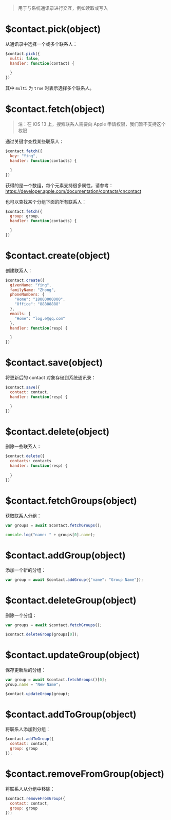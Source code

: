> 用于与系统通讯录进行交互，例如读取或写入

# $contact.pick(object)

从通讯录中选择一个或多个联系人：

```js
$contact.pick({
  multi: false,
  handler: function(contact) {
    
  }
})
```

其中 `multi` 为 `true` 时表示选择多个联系人。

# $contact.fetch(object)

> 注：在 iOS 13 上，搜索联系人需要向 Apple 申请权限，我们暂不支持这个权限

通过关键字查找某些联系人：

```js
$contact.fetch({
  key: "Ying",
  handler: function(contacts) {

  }
})
```

获得的是一个数组，每个元素支持很多属性，请参考：https://developer.apple.com/documentation/contacts/cncontact

也可以查找某个分组下面的所有联系人：

```js
$contact.fetch({
  group: group,
  handler: function(contacts) {

  }
})
```

# $contact.create(object)

创建联系人：

```js
$contact.create({
  givenName: "Ying",
  familyName: "Zhong",
  phoneNumbers: {
    "Home": "18000000000",
    "Office": "88888888"
  },
  emails: {
    "Home": "log.e@qq.com"
  },
  handler: function(resp) {

  }
})
```

# $contact.save(object)

将更新后的 contact 对象存储到系统通讯录：

```js
$contact.save({
  contact: contact,
  handler: function(resp) {

  }
})
```

# $contact.delete(object)

删除一些联系人：

```js
$contact.delete({
  contacts: contacts
  handler: function(resp) {
    
  }
})
```

# $contact.fetchGroups(object)

获取联系人分组：

```js
var groups = await $contact.fetchGroups();

console.log("name: " + groups[0].name);
```

# $contact.addGroup(object)

添加一个新的分组：

```js
var group = await $contact.addGroup({"name": "Group Name"});
```

# $contact.deleteGroup(object)

删除一个分组：

```js
var groups = await $contact.fetchGroups();

$contact.deleteGroup(groups[0]);
```

# $contact.updateGroup(object)

保存更新后的分组：

```js
var group = await $contact.fetchGroups()[0];
group.name = "New Name";

$contact.updateGroup(group);
```

# $contact.addToGroup(object)

将联系人添加到分组：

```js
$contact.addToGroup({
  contact: contact,
  group: group
});
```

# $contact.removeFromGroup(object)

将联系人从分组中移除：

```js
$contact.removeFromGroup({
  contact: contact,
  group: group
});
```